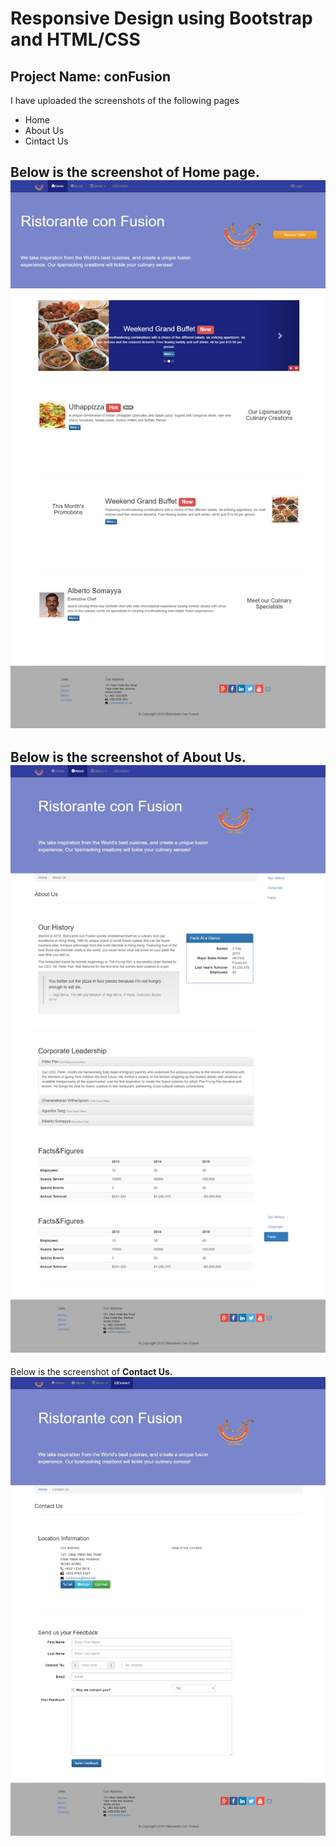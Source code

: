 # Responsive Design using Bootstrap and HTML/CSS
## Project Name: conFusion
I have uploaded the screenshots of the following pages
- Home
- About Us
- Cintact Us

Below is the screenshot of **Home page.**
![Home](https://github.com/KratikaNath/Project/blob/master/app/images/Home.png "Optional Text")
-----------------------------------------------------------------------------------------------------------------------------------------
Below is the screenshot of **About Us.**
![About us](https://github.com/KratikaNath/Project/blob/master/app/images/AboutUs.png)
-----------------------------------------------------------------------------------------------------------------------------------------
Below is the screenshot of **Contact Us.**
![Contact Us](https://github.com/KratikaNath/Project/blob/master/app/images/ContactUs.png)

